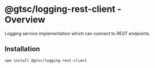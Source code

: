 # @gtsc/logging-rest-client - Overview

Logging service implementation which can connect to REST endpoints.

## Installation

```shell
npm install @gtsc/logging-rest-client
```
